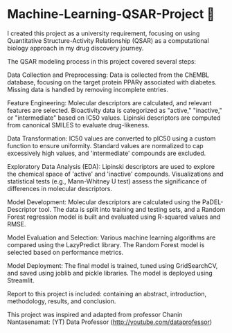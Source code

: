 # Machine-Learning-QSAR-Project 🔻
I created this project as a university requirement, focusing on using Quantitative Structure-Activity Relationship (QSAR) as a computational biology approach in my drug discovery journey. 

The QSAR modeling process in this project covered several steps:

Data Collection and Preprocessing: Data is collected from the ChEMBL database, focusing on the target protein PPARγ associated with diabetes. Missing data is handled by removing incomplete entries.

Feature Engineering: Molecular descriptors are calculated, and relevant features are selected. Bioactivity data is categorized as "active," "inactive," or "intermediate" based on IC50 values. Lipinski descriptors are computed from canonical SMILES to evaluate drug-likeness.

Data Transformation: IC50 values are converted to pIC50 using a custom function to ensure uniformity. Standard values are normalized to cap excessively high values, and 'intermediate' compounds are excluded.

Exploratory Data Analysis (EDA): Lipinski descriptors are used to explore the chemical space of 'active' and 'inactive' compounds. Visualizations and statistical tests (e.g., Mann-Whitney U test) assess the significance of differences in molecular descriptors.

Model Development: Molecular descriptors are calculated using the PaDEL-Descriptor tool. The data is split into training and testing sets, and a Random Forest regression model is built and evaluated using R-squared values and RMSE.

Model Evaluation and Selection: Various machine learning algorithms are compared using the LazyPredict library. The Random Forest model is selected based on performance metrics.

Model Deployment: The final model is trained, tuned using GridSearchCV, and saved using joblib and pickle libraries. The model is deployed using Streamlit.

Report to this project is included: containing an abstract, introduction, methodology, results, and conclusion.

This project was inspired and adapted from professor Chanin Nantasenamat:   (YT) Data Professor (http://youtube.com/dataprofessor)
